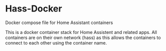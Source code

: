 # Hass-Docker

Docker compose file for Home Assistant containers

This is a docker container stack for Home Assistent and related apps.
All containers are on their own network (hass) as this allows the containers to connect to each other using the container name.